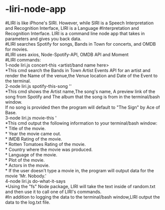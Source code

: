 # -liri-node-app  
 #LIRI is like iPhone's SIRI. However, while SIRI is a Speech Interpretation and Recognition Interface, LIRI is a Language   #Interpretation and Recognition Interface. LIRI is a command line node app that takes in parameters and gives you back data.  
 #LIRI searches Spotify for songs, Bands in Town for concerts, and OMDB for movies.  
 #LIRI uses axios, Node-Spotify-API, OMDB API and Moment  
 #LIRI commands:  
 1-node liri.js concert-this <artist/band name here>   
    *This cmd search the Bands in Town Artist Events API for an artist and render the Name of the venue,the Venue location and Date of the Event to the terminal.  
2-node liri.js spotify-this-song '<song name here>'  
    *This cmd shows the Artist name,The song's name, A preview link of the song from Spotify and The album that the song is from  in the terminal/bash window.  
    If no song is provided then the program will default to "The Sign" by Ace of Base.  
3-node liri.js movie-this '<movie name here>  
    *This cmd output the following information to your terminal/bash window:  
        * Title of the movie.  
       * Year the movie came out.  
       * IMDB Rating of the movie.  
       * Rotten Tomatoes Rating of the movie.  
       * Country where the movie was produced.  
       * Language of the movie.  
       * Plot of the movie.  
       * Actors in the movie.  
    * If the user doesn't type a movie in, the program will output data for the movie 'Mr. Nobody.'  
4-node liri.js do-what-it-says  
    *Using the "fs" Node package, LIRI will take the text inside of random.txt and then use it to call one of LIRI's commands.  
#In addition to logging the data to the terminal/bash window,LIRI output the data to the log.txt file.  
